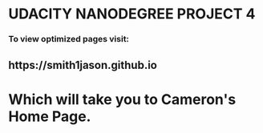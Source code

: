 <h1><bold>UDACITY NANODEGREE PROJECT 4</bold></h1>

<h3>To view optimized pages visit:</h3>

<h2><bold>https://smith1jason.github.io</bold></h2>

Which will take you to Cameron's Home Page.
=====================


